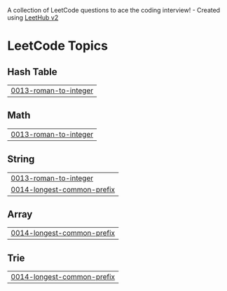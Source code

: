 A collection of LeetCode questions to ace the coding interview! - Created using [LeetHub v2](https://github.com/arunbhardwaj/LeetHub-2.0)
<!---LeetCode Topics Start-->
# LeetCode Topics
## Hash Table
|  |
| ------- |
| [0013-roman-to-integer](https://github.com/PiyushBharambe/LeetCode/tree/master/0013-roman-to-integer) |
## Math
|  |
| ------- |
| [0013-roman-to-integer](https://github.com/PiyushBharambe/LeetCode/tree/master/0013-roman-to-integer) |
## String
|  |
| ------- |
| [0013-roman-to-integer](https://github.com/PiyushBharambe/LeetCode/tree/master/0013-roman-to-integer) |
| [0014-longest-common-prefix](https://github.com/PiyushBharambe/LeetCode/tree/master/0014-longest-common-prefix) |
## Array
|  |
| ------- |
| [0014-longest-common-prefix](https://github.com/PiyushBharambe/LeetCode/tree/master/0014-longest-common-prefix) |
## Trie
|  |
| ------- |
| [0014-longest-common-prefix](https://github.com/PiyushBharambe/LeetCode/tree/master/0014-longest-common-prefix) |
<!---LeetCode Topics End-->